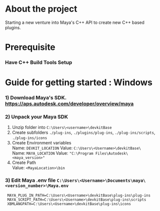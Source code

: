# About the project
Starting a new venture into Maya's C++ API to create new C++ based plugins.

# Prerequisite
### Have C++ Build Tools Setup

# Guide for getting started : Windows
### 1) Download Maya's SDK. https://aps.autodesk.com/developer/overview/maya
### 2) Unpack your Maya SDK
1) Unzip folder into `C:\Users\<username>\devkitBase`
2) Create subfolders `./plug-ins`, `./plugins/plug-ins`, `./plug-ins/scripts`, `./plug-ins/icons`
3) Create Environment variables  
Name: `DEVKIT_LOCATION` Value: `C:\Users\<Username>\devkitBase\`  
Name: `MAYA_LOCATION` Value: `"C:\Program Files\Autodesk\<maya_version>"`
4) Create Path  
Value: `<MayaLocation>\bin`
### 3) Edit Maya .env file `C:\Users\<Username>\Documents\maya\<version_number>\Maya.env`
```
 MAYA_PLUG_IN_PATH=C:\Users\<Username>\devkitBase\plug-ins\plug-ins
 MAYA_SCRIPT_PATH=C:\Users\<Username>\devkitBase\plug-ins\scripts
 XBMLANGPATH=C:\Users\<Username>\devkitBase\plug-ins\icons
 ```

